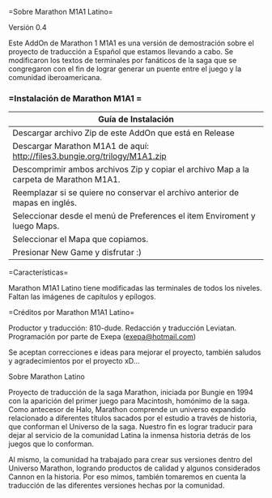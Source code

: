 =Sobre Marathon M1A1 Latino=

Versión 0.4

Este AddOn de Marathon 1 M1A1 es una versión de demostración sobre el proyecto de traducción a Español que estamos llevando a cabo. Se modificaron los textos de terminales por fanáticos de la saga que se congregaron con el fin de lograr generar un puente entre el juego y la comunidad iberoamericana.

### =Instalación de Marathon M1A1 =
| Guía de Instalación|
|---------------|
|Descargar archivo Zip de este AddOn que está en Release|
|Descargar Marathon M1A1 de aquí: http://files3.bungie.org/trilogy/M1A1.zip|
|Descomprimir ambos archivos Zip y copiar el archivo Map a la carpeta de Marathon M1A1.|
|Reemplazar si se quiere no conservar el archivo anterior de mapas en inglés.|
|Seleccionar desde el menú de Preferences el item Enviroment y luego Maps.|
|Seleccionar el Mapa que copiamos.|
|Presionar New Game y disfrutar :)|


=Características=

Marathon M1A1 Latino tiene modificadas las terminales de todos los niveles. Faltan las imágenes de capítulos y epílogos.

=Créditos por Marathon M1A1 Latino=

Productor y traducción: 810-dude. Redacción y traducción Leviatan. Programación por parte de Exepa (exepa@hotmail.com)

Se aceptan correcciones e ideas para mejorar el proyecto, también saludos y agradecimientos por el proyecto xD...

Sobre Marathon Latino

Proyecto de traducción de la saga Marathon, iniciada por Bungie en 1994 con la aparición del primer juego para Macintosh, homónimo de la saga. Como antecesor de Halo, Marathon comprende un universo expandido relacionado a diferentes títulos sacados por el estudio a través de historia, que conforman el Universo de la saga. Nuestro fin es lograr traducir para dejar al servicio de la comunidad Latina la inmensa historia detrás de los juegos que lo conforman.

Al mismo, la comunidad ha trabajado para crear sus versiones dentro del Universo Marathon, logrando productos de calidad y algunos considerados Cannon en la historia. Por eso mimos, también tomaremos en cuenta la traducción de las diferentes versiones hechas por la comunidad.
